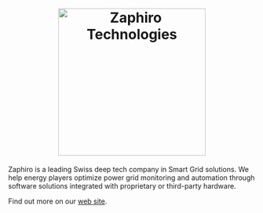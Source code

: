 <h1 align="center"><img src="https://zaphiro.ch/wp-content/uploads/2020/02/zaphiro-technologies-smart-grid-logo-color.svg" alt="Zaphiro Technologies" width="300"/></h1>
Zaphiro is a leading Swiss deep tech company in Smart Grid solutions.
We help energy players optimize power grid monitoring and automation through
software solutions integrated with proprietary or third-party hardware.

Find out more on our [web site](https://zaphiro.ch).
